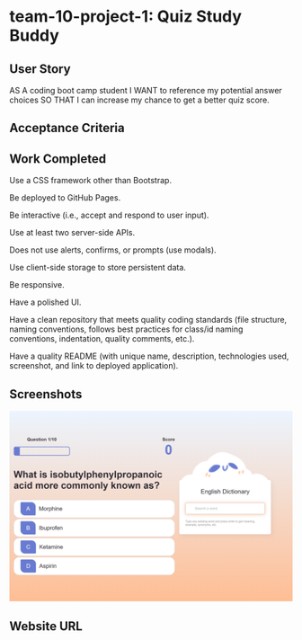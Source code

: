 # team-10-project-1: Quiz Study Buddy

## User Story
AS A coding boot camp student I WANT to reference my potential answer choices SO THAT I can increase my chance to get a better quiz score.

## Acceptance Criteria


## Work Completed
Use a CSS framework other than Bootstrap.

Be deployed to GitHub Pages.

Be interactive (i.e., accept and respond to user input).

Use at least two server-side APIs.

Does not use alerts, confirms, or prompts (use modals).

Use client-side storage to store persistent data.

Be responsive.

Have a polished UI.

Have a clean repository that meets quality coding standards (file structure, naming conventions, follows best practices for class/id naming conventions, indentation, quality comments, etc.).

Have a quality README (with unique name, description, technologies used, screenshot, and link to deployed application).

## Screenshots
![sb_game.png](/assets/images/sb_game.png)

## Website URL
